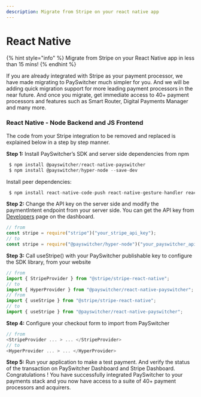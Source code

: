 ```yaml
---
description: Migrate from Stripe on your react native app
---
```


# React Native

{% hint style="info" %}
Migrate from Stripe on your React Native app in less than 15 mins!
{% endhint %}

If you are already integrated with Stripe as your payment processor, we have made migrating to PaySwitcher much simpler for you. And we will be adding quick migration support for more leading payment processors in the near future. And once you migrate, get immediate access to 40+ payment processors and features such as Smart Router, Digital Payments Manager and many more.

### React Native - Node Backend and JS Frontend

The code from your Stripe integration to be removed and replaced is explained below in a step by step manner.

**Step 1:** Install PaySwitcher’s SDK and server side dependencies from npm

```js
 $ npm install @payswitcher/react-native-payswitcher
 $ npm install @payswitcher/hyper-node --save-dev
```

Install peer dependencies:

```js
 $ npm install react-native-code-push react-native-gesture-handler react-native-inappbrowser-reborn react-native-pager-view react-native-safe-area-context react-native-screens react-native-svg @sentry/react-native
```

**Step 2:** Change the API key on the server side and modify the paymentIntent endpoint from your server side. You can get the API key from [Developers](https://app.payswitcher.com/developers) page on the dashboard.

```js
// from
const stripe = require("stripe")("your_stripe_api_key");
// to
const stripe = require("@payswitcher/hyper-node")("your_payswitcher_api_key");
```

**Step 3:** Call useStripe() with your PaySwitcher publishable key to configure the SDK library, from your website

```js
// from
import { StripeProvider } from "@stripe/stripe-react-native";
// to
import { HyperProvider } from "@payswitcher/react-native-payswitcher";
// from
import { useStripe } from "@stripe/stripe-react-native";
// to
import { useStripe } from "@payswitcher/react-native-payswitcher";
```

**Step 4:** Configure your checkout form to import from PaySwitcher

```js
// from
<StripeProvider ... > ... </StripeProvider>
// to
<HyperProvider ... > ... </HyperProvider>
```

**Step 5:** Run your application to make a test payment. And verify the status of the transaction on PaySwitcher Dashboard and Stripe Dashboard. Congratulations ! You have successfully integrated PaySwitcher to your payments stack and you now have access to a suite of 40+ payment processors and acquirers.
